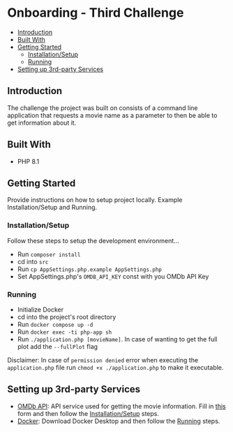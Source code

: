 # Onboarding - Third Challenge

- [Introduction](#introduction)
- [Built With](#built-with)
- [Getting Started](#getting-started)
  - [Installation/Setup](#installationsetup)
  - [Running](#running)
- [Setting up 3rd-party Services](#setting-up-3rd-party-services)
## Introduction

The challenge the project was built on consists of a command line application that requests a movie name as a parameter to then be able to get information about it.

## Built With

- PHP 8.1

## Getting Started

Provide instructions on how to setup project locally. Example Installation/Setup and Running.

### Installation/Setup

Follow these steps to setup the development environment...

- Run `composer install`
- cd into `src`
- Run `cp AppSettings.php.example AppSettings.php`
- Set AppSettings.php's `OMDB_API_KEY` const with you OMDb API Key

### Running

- Initialize Docker
- cd into the project's root directory
- Run `docker compose up -d`
- Run `docker exec -ti php-app sh`
- Run `./application.php [movieName]`. In case of wanting to get the full plot add the `--fullPlot` flag

Disclaimer: In case of `permission denied` error when executing the `application.php` file run `chmod +x ./application.php` to make it executable.

## Setting up 3rd-party Services

- [OMDb API](http://www.omdbapi.com/): API service used for getting the movie information. Fill in [this](http://www.omdbapi.com/apikey.aspx?__EVENTTARGET=freeAcct&__EVENTARGUMENT=&__LASTFOCUS=&__VIEWSTATE=%2FwEPDwUKLTIwNDY4MTIzNQ9kFgYCAQ9kFggCAQ8QDxYCHgdDaGVja2VkZ2RkZGQCAw8QDxYCHwBoZGRkZAIFDxYCHgdWaXNpYmxlZ2QCBw8WAh8BaGQCAg8WAh8BaGQCAw8WAh8BaGQYAQUeX19Db250cm9sc1JlcXVpcmVQb3N0QmFja0tleV9fFgMFC3BhdHJlb25BY2N0BQhmcmVlQWNjdAUIZnJlZUFjY3TuO0RQYnwPluQ%2Bi0YJHNTcgo%2BfiAFuPZl7i5U8dCGtzA%3D%3D&__VIEWSTATEGENERATOR=5E550F58&__EVENTVALIDATION=%2FwEdAAV39P5KqwNGJgd%2F4UbyWCx3mSzhXfnlWWVdWIamVouVTzfZJuQDpLVS6HZFWq5fYpioiDjxFjSdCQfbG0SWduXFd8BcWGH1ot0k0SO7CfuulNNHYC5f864PBfygTYVt5wnDXNKUzugcOMyH4eryeeGG&at=freeAcct&Email=) form and then follow the [Installation/Setup](#setup) steps.
- [Docker](https://docs.docker.com/get-docker/): Download Docker Desktop and then follow the [Running](#running) steps.